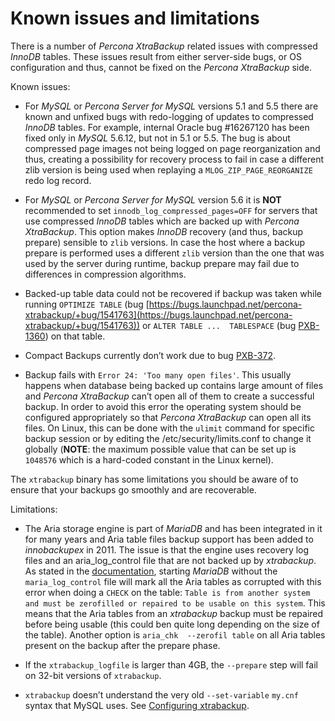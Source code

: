 # Known issues and limitations

There is a number of *Percona XtraBackup* related issues with compressed
*InnoDB* tables. These issues result from either server-side bugs, or OS
configuration and thus, cannot be fixed on the *Percona XtraBackup* side.

Known issues:

* For *MySQL* or *Percona Server for MySQL* versions 5.1 and 5.5 there are known and
unfixed bugs with redo-logging of updates to compressed *InnoDB* tables. For
example, internal Oracle bug #16267120 has been fixed only in *MySQL*
5.6.12, but not in 5.1 or 5.5. The bug is about compressed page images not
being logged on page reorganization and thus, creating a possibility for
recovery process to fail in case a different zlib version is being used when
replaying a `MLOG_ZIP_PAGE_REORGANIZE` redo log record.

* For *MySQL* or *Percona Server for MySQL* version 5.6 it is **NOT** recommended to set `innodb_log_compressed_pages=OFF` for servers that use compressed *InnoDB*
tables which are backed up with *Percona XtraBackup*. This option makes
*InnoDB* recovery (and thus, backup prepare) sensible to `zlib` versions.
In case the host where a backup prepare is performed uses a different
`zlib` version than the one that was used by the server during runtime, backup prepare may fail due to differences in compression algorithms.

* Backed-up table data could not be recovered if backup was taken while running `OPTIMIZE TABLE` (bug [https://bugs.launchpad.net/percona-xtrabackup/+bug/1541763](https://bugs.launchpad.net/percona-xtrabackup/+bug/1541763)) or `ALTER TABLE ...  TABLESPACE` (bug [PXB-1360](https://jira.percona.com/browse/PXB-1360)) on that table.

* Compact Backups currently don’t work due to bug [PXB-372](https://jira.percona.com/browse/PXB-372).

* Backup fails with `Error 24: 'Too many open files'`. This usually happens when database being backed up contains large amount of files and *Percona XtraBackup* can’t open all of them to create a successful backup. In order to avoid this error the operating system should be configured appropriately so that *Percona XtraBackup* can open all its files. On Linux, this can be done with the `ulimit` command for specific backup session or by editing the /etc/security/limits.conf to change it globally (**NOTE**: the maximum possible value that can be set up is `1048576` which is a hard-coded constant in the Linux kernel).

The `xtrabackup` binary has some limitations you should be aware of to ensure
that your backups go smoothly and are recoverable.

Limitations:

* The Aria storage engine is part of *MariaDB* and has been integrated in it for many years and Aria table files backup support has been added to *innobackupex* in 2011. The issue is that the engine uses recovery log files and an aria_log_control file that are not backed up by *xtrabackup*. As stated in the [documentation](https://mariadb.com/kb/en/aria-faq/#when-is-it-safe-to-remove-old-log-files), starting *MariaDB* without the `maria_log_control` file will mark all the Aria tables as corrupted with this error when doing a `CHECK` on the table: `Table is from another system and must be zerofilled or repaired to be usable on this system`. This means that the Aria tables from an *xtrabackup* backup must be repaired before being usable (this could ben quite long depending on the size of the table). Another option is `aria_chk  --zerofil table` on all Aria tables present on the backup after the prepare phase.

* If the `xtrabackup_logfile` is larger than 4GB, the `--prepare` step will fail on 32-bit versions of `xtrabackup`.

* `xtrabackup` doesn’t understand the very old `--set-variable` `my.cnf` syntax that MySQL uses. See [Configuring xtrabackup](using_xtrabackup/configuring.md#configuring).
